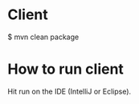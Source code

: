 Client
========================

$ mvn clean package

# How to run client
Hit run on the IDE (IntelliJ or Eclipse). 